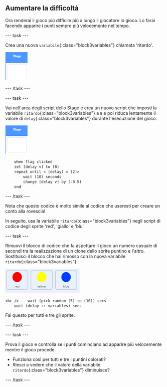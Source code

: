 ## Aumentare la difficoltà

Ora renderai il gioco più difficile più a lungo il giocatore lo gioca. Lo farai facendo apparire i punti sempre più velocemente nel tempo.

\--- task \---

Crea una nuova `variabile`{:class="block3variables"} chiamata 'ritardo'.

![Sprite dello stage](images/stage-sprite.png)

\--- /task \---

\--- task \---

Vai nell'area degli script dello Stage e crea un nuovo script che imposti la variabile `ritardo`{:class="block3variables"} a `8` e poi riduca lentamente il valore di `delay`{:class="block3variables"} durante l'esecuzione del gioco.

![Sprite dello stage](images/stage-sprite.png)

```blocks3
    when flag clicked
    set [delay v] to (8)
    repeat until < (delay) = (2)>
        wait (10) seconds
        change [delay v] by (-0.5)
    end
```

\--- /task \---

Nota che questo codice è molto simile al codice che useresti per creare un conto alla rovescia!

In seguito, usa la variabile `ritardo`{:class="block3variables"} negli script di codice degli sprite 'red', 'giallo' e 'blu'.

\--- task \---

Rimuovi il blocco di codice che fa aspettare il gioco un numero casuale di secondi tra la realizzazione di un clone dello sprite puntino e l'altro. Sostituisci il blocco che hai rimosso con la nuova variabile `ritardo`{:class="block3variables"}:

![screenshot](images/all-dots.png)

```blocks3
<br />-   wait (pick random (5) to (10)) secs
    wait (delay :: variables) secs
```

Fai questo per tutti e tre gli sprite.

\--- /task \---

\--- task \---

Prova il gioco e controlla se i punti cominciano ad apparire più velocemente mentre il gioco procede.

+ Funziona così per tutti e tre i puntini colorati?
+ Riesci a vedere che il valore della variabile `ritardo`{:class="block3variables"} diminuisce?

\--- /task \---